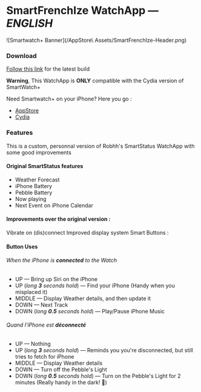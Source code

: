 SmartFrenchIze WatchApp — *ENGLISH*
=====================
![Smartwatch+ Banner](/AppStore\ Assets/SmartFrenchIze-Header.png)

### Download
[Follow this link](https://github.com/Allezxandre/Smart-FrenchIze/releases) for the latest build

**Warning**, This WatchApp is **ONLY** compatible with the Cydia version of SmartWatch+

Need Smartwatch+ on your iPhone? Here you go : 
- [AppStore](https://itunes.apple.com/us/app/smartwatch+-for-pebble/id711357931?ls=1&mt=8)
- [Cydia](http://moreinfo.thebigboss.org/moreinfo/depiction.php?file=smartwatchplusDp)


### Features

This is a custom, personnal version of Robhh's SmartStatus WatchApp with some good improvements
#### Original SmartStatus features
* Weather Forecast
* iPhone Battery
* Pebble Battery
* Now playing
* Next Event on iPhone Calendar

#### Improvements over the original version :
Vibrate on (dis)connect
Improved display system
Smart Buttons :

#### Button Uses
###### When the iPhone is **connected** to the Watch
* UP — Bring up Siri on the iPhone
* UP (_long **3** seconds hold_) — Find your iPhone (Handy when you misplaced it)
* MIDDLE — Display Weather details, and then update it
* DOWN — Next Track
* DOWN (_long **0.5** seconds hold_) — Play/Pause iPhone Music

###### Quand l'iPhone est **déconnecté**
* UP — Nothing
* UP (_long **3** seconds hold_) — Reminds you you're disconnected, but still tries to fetch for iPhone
* MIDDLE — Display Weather details
* DOWN — Turn off the Pebble's Light
* DOWN (_long **0.5** seconds hold_) — Turn on the Pebble's Light for 2 minutes (Really handy in the dark! :crescent_moon:)
